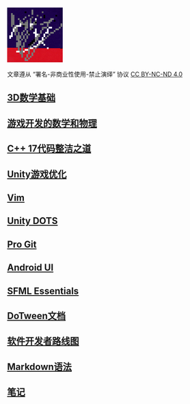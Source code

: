 ![lambda](./images/lambda.png)

文章遵从 “署名-非商业性使用-禁止演绎” 协议
[CC BY-NC-ND 4.0](https://creativecommons.org/licenses/by-nc-nd/4.0/deed.zh)


## [3D数学基础](./notes/mathPrimer.md)

## [游戏开发的数学和物理](./notes/kiyoshi_kato.md)

## [C++ 17代码整洁之道](./notes/cleancpp.md)

## [Unity游戏优化](./notes/unityOptimization.md)

## [Vim](./notes/learnVim.md)

## [Unity DOTS](./notes/ecsDots.md)

## [Pro Git](./notes/progit.md)

## [Android UI](./notes/android.md)

## [SFML Essentials](./notes/sfmlEssentials.md)

## [DoTween文档](./notes/dotween.md)

## [软件开发者路线图](./notes/apprentPatterns.md)

## [Markdown语法](./notes/markdown.md)

## [笔记](./notes/note.md)